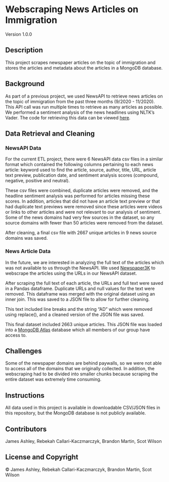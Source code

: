 # Webscraping News Articles on Immigration

Version 1.0.0

## Description
This project scrapes newspaper articles on the topic of immigration and stores the articles and metadata about the articles in a MongoDB database.

## Background
As part of a previous project, we used NewsAPI to retrieve news articles on the topic of immigration from the past three months (9/2020 - 11/2020). This API call was run multiple times to retrieve as many articles as possible. We performed a sentiment analysis of the news headlines using NLTK’s Vader. The code for retrieving this data can be viewed [here](https://github.com/James-Ashley/sentiment_analysis). 

## Data Retrieval and Cleaning

### NewsAPI Data
For the current ETL project, there were 6 NewsAPI data csv files in a similar format which contained the following columns pertaining to each news article: keyword used to find the article, source, author, title, URL, article text preview, publication date, and sentiment analysis scores (compound, negative, positive and neutral). 

These csv files were combined, duplicate articles were removed, and the headline sentiment analysis was performed for articles missing these scores. In addition, articles that did not have an article text preview or that had duplicate text previews were removed since these articles were videos or links to other articles and were not relevant to our analysis of sentiment. Some of the news domains had very few sources in the dataset, so any source domains with fewer than 50 articles were removed from the dataset. 

After cleaning, a final csv file with 2667 unique articles in 9 news source domains was saved.

### News Article Data
In the future, we are interested in analyzing the full text of the articles which was not available to us through the NewsAPI. We used [Newspaper3K](https://newspaper.readthedocs.io/en/latest/) to webscrape the articles using the URLs in our NewsAPI dataset. 

After scraping the full text of each article, the URLs and full text were saved in a Pandas dataframe. Duplicate URLs and null values for the text were removed. This dataframe was merged with the original dataset using an inner join. This was saved to a JSON file to allow for further cleaning.

This text included line breaks and the string “AD” which were removed using replace(), and a cleaned version of the JSON file was saved. 

This final dataset included 2663 unique articles. This JSON file was loaded into a [MongoDB Atlas](https://www.mongodb.com/cloud/atlas/efficiency?utm_source=google&utm_campaign=gs_americas_united_states_search_brand_atlas_desktop&utm_term=mongo%20db%20atlas&utm_medium=cpc_paid_search&utm_ad=e&utm_ad_campaign_id=1718986498&gclid=Cj0KCQiAzZL-BRDnARIsAPCJs73Neav0dXAFnKxvZf1XZ8G5-W0V1fcElpaq_UV0d9h5WjDn31SS1x8aAiYIEALw_wcB) database which all members of our group have access to.

## Challenges
Some of the newspaper domains are behind paywalls, so we were not able to access all of the domains that we originally collected. In addition, the webscraping had to be divided into smaller chunks because scraping the entire dataset was extremely time consuming.

## Instructions
All data used in this project is available in downloadable CSV/JSON files in this repository, but the MongoDB database is not publicly available. 

## Contributors
James Ashley, Rebekah Callari-Kaczmarczyk, Brandon Martin, Scot Wilson

## License and Copyright
&copy; James Ashley, Rebekah Callari-Kaczmarczyk, Brandon Martin, Scot Wilson